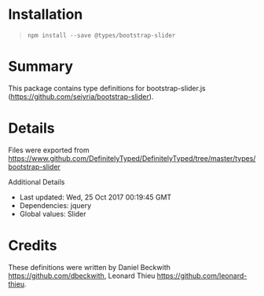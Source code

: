 # Installation
> `npm install --save @types/bootstrap-slider`

# Summary
This package contains type definitions for bootstrap-slider.js (https://github.com/seiyria/bootstrap-slider).

# Details
Files were exported from https://www.github.com/DefinitelyTyped/DefinitelyTyped/tree/master/types/bootstrap-slider

Additional Details
 * Last updated: Wed, 25 Oct 2017 00:19:45 GMT
 * Dependencies: jquery
 * Global values: Slider

# Credits
These definitions were written by Daniel Beckwith <https://github.com/dbeckwith>, Leonard Thieu <https://github.com/leonard-thieu>.
